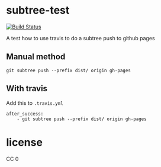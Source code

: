 # subtree-test

[![Build Status](https://travis-ci.org/Haroenv/subtree-test.svg?branch=master)](https://travis-ci.org/Haroenv/subtree-test)

A test how to use travis to do a subtree push to github pages

## Manual method

```
git subtree push --prefix dist/ origin gh-pages
```

## With travis

Add this to `.travis.yml`

```
after_success:
    - git subtree push --prefix dist/ origin gh-pages
```

# license

CC 0
